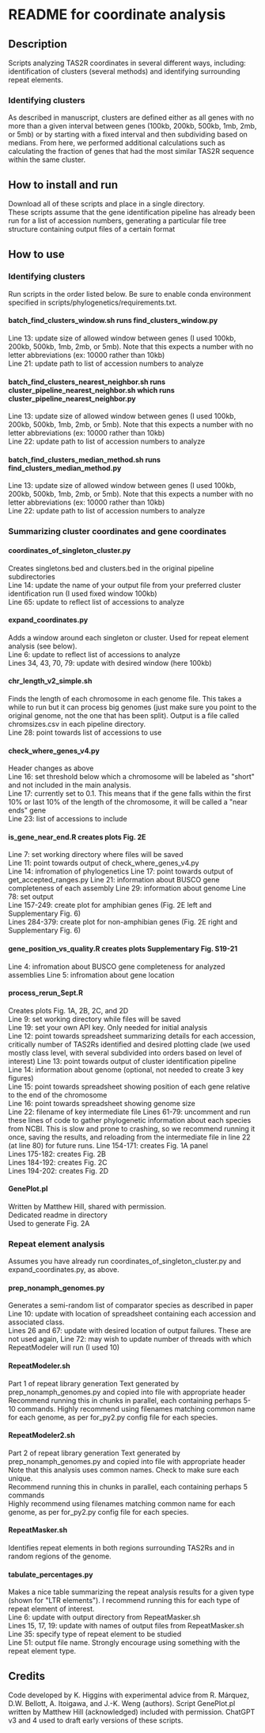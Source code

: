 # README for coordinate analysis  

## Description  
Scripts analyzing TAS2R coordinates in several different ways, including: identification of clusters (several methods) and identifying surrounding repeat elements.  

### Identifying clusters  
As described in manuscript, clusters are defined either as all genes with no more than a given interval between genes (100kb, 200kb, 500kb, 1mb, 2mb, or 5mb) or by starting with a fixed interval and then subdividing based on medians.  From here, we performed additional calculations such as calculating the fraction of genes that had the most similar TAS2R sequence within the same cluster.  


## How to install and run  
Download all of these scripts and place in a single directory.  
These scripts assume that the gene identification pipeline has already been run for a list of accession numbers, generating a particular file tree structure containing output files of a certain format  

## How to use  
### Identifying clusters  
Run scripts in the order listed below.
Be sure to enable conda environment specified in scripts/phylogenetics/requirements.txt.

#### batch_find_clusters_window.sh runs find_clusters_window.py
  Line 13: update size of allowed window between genes (I used 100kb, 200kb, 500kb, 1mb, 2mb, or 5mb).  Note that this expects a number with no letter abbreviations (ex: 10000 rather than 10kb)  
  Line 21: update path to list of accession numbers to analyze  

#### batch_find_clusters_nearest_neighbor.sh runs cluster_pipeline_nearest_neighbor.sh which runs cluster_pipeline_nearest_neighbor.py   
  Line 13: update size of allowed window between genes (I used 100kb, 200kb, 500kb, 1mb, 2mb, or 5mb).  Note that this expects a number with no letter abbreviations (ex: 10000 rather than 10kb)  
  Line 22: update path to list of accession numbers to analyze

#### batch_find_clusters_median_method.sh runs find_clusters_median_method.py
  Line 13: update size of allowed window between genes (I used 100kb, 200kb, 500kb, 1mb, 2mb, or 5mb).  Note that this expects a number with no letter abbreviations (ex: 10000 rather than 10kb)  
  Line 22: update path to list of accession numbers to analyze

### Summarizing cluster coordinates and gene coordinates  
#### coordinates_of_singleton_cluster.py  
  Creates singletons.bed and clusters.bed in the original pipeline subdirectories  
  Line 14: update the name of your output file from your preferred cluster identification run (I used fixed window 100kb)  
  Line 65: update to reflect list of accessions to analyze  

#### expand_coordinates.py  
  Adds a window around each singleton or cluster.  Used for repeat element analysis (see below).  
  Line 6: update to reflect list of accessions to analyze   
  Lines 34, 43, 70, 79: update with desired window (here 100kb)  

#### chr_length_v2_simple.sh
Finds the length of each chromosome in each genome file.  This takes a while to run but it can process big genomes (just make sure you point to the original genome, not the one that has been split).  Output is a file called chromsizes.csv in each pipeline directory.    
  Line 28: point towards list of accessions to use  

#### check_where_genes_v4.py  
  Header changes as above  
  Line 16: set threshold below which a chromosome will be labeled as "short" and not included in the main analysis.  
  Line 17: currently set to 0.1.  This means that if the gene falls within the first 10% or last 10% of the length of the chromosome, it will be called a "near ends" gene   
  Line 23: list of accessions to include  

#### is_gene_near_end.R creates plots Fig. 2E  
  Line 7: set working directory where files will be saved  
  Line 11: point towards output of check_where_genes_v4.py  
  Line 14: infromation of phylogenetics 
  Line 17: point towards output of get_accepted_ranges.py
  Line 21: information about BUSCO gene completeness of each assembly
  Line 29: information about genome 
  Line 78: set output  
  Line 157-249: create plot for amphibian genes (Fig. 2E left and Supplementary Fig. 6)  
  Lines 284-379: create plot for non-amphibian genes (Fig. 2E right and Supplementary Fig. 6)  

#### gene_position_vs_quality.R creates plots Supplementary Fig. S19-21
  Line 4: infromation about BUSCO gene completeness for analyzed assemblies
  Line 5: infromation about gene location

#### process_rerun_Sept.R
Creates plots Fig. 1A, 2B, 2C, and 2D  
  Line 9: set working directory while files will be saved  
  Line 19: set your own API key.  Only needed for initial analysis  
  Line 12: point towards spreadsheet summarizing details for each accession, critically number of TAS2Rs identified and desired plotting clade (we used mostly class level, with several subdivided into orders based on level of interest)
  Line 13: point towards output of cluster identification pipeline  
  Line 14: information about genome (optional, not needed to create 3 key figures)  
  Line 15: point towards spreadsheet showing position of each gene relative to the end of the chromosome  
  Line 16: point towards spreadsheet showing genome size  
  Line 22: filename of key intermediate file
  Lines 61-79: uncomment and run these lines of code to gather phylogenetic information about each species from NCBI.  This is slow and prone to crashing, so we recommend running it once, saving the results, and reloading  from the intermediate file in line 22 (at line 80) for future runs.
  Line 154-171: creates Fig. 1A panel  
  Lines 175-182: creates Fig. 2B  
  Lines 184-192: creates Fig. 2C  
  Lines 194-202: creates Fig. 2D  

#### GenePlot.pl  
  Written by Matthew Hill, shared with permission.  
  Dedicated readme in directory  
  Used to generate Fig. 2A  

### Repeat element analysis
Assumes you have already run coordinates_of_singleton_cluster.py and expand_coordinates.py, as above.

#### prep_nonamph_genomes.py
Generates a semi-random list of comparator species as described in paper  
  Line 10: update with location of spreadsheet containing each accession and associated class.    
  Lines 26 and 67: update with desired location of output failures.  These are not used again,
  Line 72: may wish to update number of threads with which RepeatModeler will run (I used 10)  

#### RepeatModeler.sh  
  Part 1 of repeat library generation
  Text generated by prep_nonamph_genomes.py and copied into file with appropriate header  
  Recommend running this in chunks in parallel, each containing perhaps 5-10 commands.
  Highly recommend using filenames matching common name for each genome, as per for_py2.py config file for each species.
#### RepeatModeler2.sh  
  Part 2 of repeat library generation
  Text generated by prep_nonamph_genomes.py and copied into file with appropriate header  
  Note that this analysis uses common names.  Check to make sure each unique.  
  Recommend running this in chunks in parallel, each containing perhaps 5 commands  
  Highly recommend using filenames matching common name for each genome, as per for_py2.py config file for each species.

#### RepeatMasker.sh
Identifies repeat elements in both regions surrounding TAS2Rs and in random regions of the genome.

#### tabulate_percentages.py
Makes a nice table summarizing the repeat analysis results for a given type (shown for "LTR elements").  I recommend running this for each type of repeat element of interest.  
  Line 6: update with output directory from RepeatMasker.sh  
  Lines 15, 17, 19: update with names of output files from RepeatMasker.sh  
  Line 35: specify type of repeat element to be studied  
  Line 51: output file name.  Strongly encourage using something with the repeat element type.  

## Credits  
Code developed by K. Higgins with experimental advice from R. Márquez, D.W. Bellott, A. Itoigawa, and J.-K. Weng (authors).  Script GenePlot.pl written by Matthew Hill (acknowledged) included with permission.  ChatGPT v3 and 4 used to draft early versions of these scripts.  
